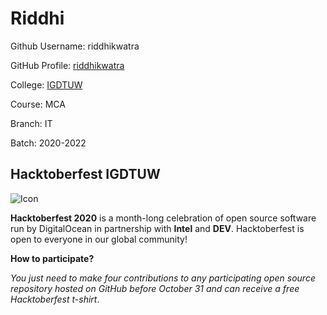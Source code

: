# Riddhi


Github Username: riddhikwatra

GitHub Profile: [riddhikwatra](https://github.com/riddhikwatra)

College: [IGDTUW](https://www.igdtuw.ac.in/)

Course: MCA

Branch: IT

Batch: 2020-2022
## Hacktoberfest IGDTUW

![Icon](../images/Icon.png)

**Hacktoberfest 2020** is a month-long celebration of open source software run by DigitalOcean in partnership with **Intel** and **DEV**. Hacktoberfest is open to everyone in our global community!

**How to participate?**

_You just need to make four contributions to any participating open source repository hosted on GitHub before October 31 and can receive a free Hacktoberfest t-shirt_.
